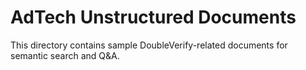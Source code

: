 # AdTech Unstructured Documents

This directory contains sample DoubleVerify-related documents for semantic search and Q&A.
